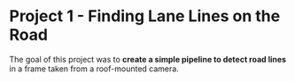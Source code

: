 # Project 1 - Finding Lane Lines on the Road

The goal of this project was to **create a simple pipeline to detect road lines** in a frame taken from a roof-mounted camera.
